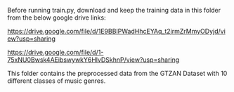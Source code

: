 Before running train.py, download and keep the training data in this folder from the below google drive links:

https://drive.google.com/file/d/1E9BBIPWadHhcEYAq_t2jrmZrMmyODyjd/view?usp=sharing

https://drive.google.com/file/d/1-75xNU0Bwsk4AEibswywkY6HlvDSkhnP/view?usp=sharing

This folder contains the preprocessed data from the GTZAN Dataset with 10 different classes of music genres.
